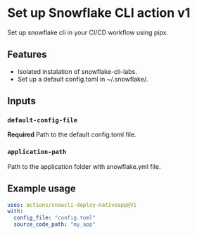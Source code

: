 # Set up Snowflake CLI action v1

Set up snowflake cli in your CI/CD workflow using pipx.

## Features
- Isolated instalation of snowflake-cli-labs.
- Set up a default config.toml in ~/.snowflake/.

## Inputs

### `default-config-file`

**Required** Path to the default config.toml file.


### `application-path`

Path to the application folder with snowflake.yml file.


## Example usage

```yaml
uses: actions/snowcli-deploy-nativeapp@V1
with:
  config_file: "config.toml"
  source_code_path: "my_app"
```
